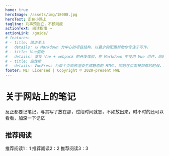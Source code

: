 ```yaml
---
home: true
heroImage: /assets/img/18008.jpg
heroText: 走在小路上
tagline: 凡事预则立，不预则废
actionText: 阅读指南 →
actionLink: /guide/
# features:
# - title: 简洁至上
#   details: 以 Markdown 为中心的项目结构，以最少的配置帮助你专注于写作。
# - title: Vue驱动
#   details: 享受 Vue + webpack 的开发体验，在 Markdown 中使用 Vue 组件，同时可以使用 Vue 来开发自定义主题。
# - title: 高性能
#   details: VuePress 为每个页面预渲染生成静态的 HTML，同时在页面被加载的时候，将作为 SPA 运行。
footer: MIT Licensed | Copyright © 2020-present HWL
---
```

# 关于网站上的笔记
反正都要记笔记，与其写了放在那，过段时间就忘，不如放出来，时不时的还可以看看，加深一下记忆

## 推荐阅读
推荐阅读1：1
推荐阅读2：2
推荐阅读3：3
